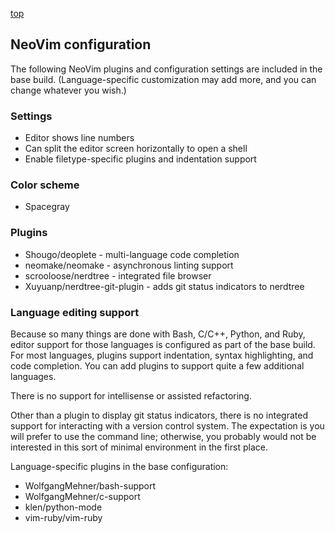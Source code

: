 [top](README.md)

## NeoVim configuration 

The following NeoVim plugins and configuration settings are included in the base build. (Language-specific customization may add more, and you can change whatever you wish.) 

### Settings 

- Editor shows line numbers
- Can split the editor screen horizontally to open a shell
- Enable filetype-specific plugins and indentation support

### Color scheme

- Spacegray

### Plugins 

- Shougo/deoplete - multi-language code completion 
- neomake/neomake - asynchronous linting support
- scrooloose/nerdtree - integrated file browser
- Xuyuanp/nerdtree-git-plugin - adds git status indicators to nerdtree

### Language editing support 

Because so many things are done with Bash, C/C++, Python, and Ruby, editor support for those languages is configured as part of the base build. For most languages, plugins support indentation, syntax highlighting, and code completion. You can add plugins to support quite a few additional languages.

There is no support for intellisense or assisted refactoring. 

Other than a plugin to display git status indicators, there is no integrated support for interacting with a version control system. The expectation is you will prefer to use the command line; otherwise, you probably would not be interested in this sort of minimal environment in the first place. 

Language-specific plugins in the base configuration:

- WolfgangMehner/bash-support
- WolfgangMehner/c-support
- klen/python-mode
- vim-ruby/vim-ruby

